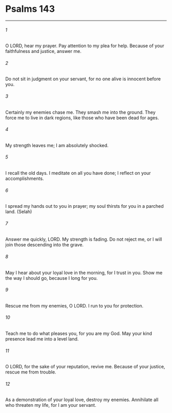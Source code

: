 # Psalms 143
***



###### 1 
O LORD, hear my prayer. Pay attention to my plea for help. Because of your faithfulness and justice, answer me. 

###### 2 
Do not sit in judgment on your servant, for no one alive is innocent before you. 

###### 3 
Certainly my enemies chase me. They smash me into the ground. They force me to live in dark regions, like those who have been dead for ages. 

###### 4 
My strength leaves me; I am absolutely shocked. 

###### 5 
I recall the old days. I meditate on all you have done; I reflect on your accomplishments. 

###### 6 
I spread my hands out to you in prayer; my soul thirsts for you in a parched land. (Selah) 

###### 7 
Answer me quickly, LORD. My strength is fading. Do not reject me, or I will join those descending into the grave. 

###### 8 
May I hear about your loyal love in the morning, for I trust in you. Show me the way I should go, because I long for you. 

###### 9 
Rescue me from my enemies, O LORD. I run to you for protection. 

###### 10 
Teach me to do what pleases you, for you are my God. May your kind presence lead me into a level land. 

###### 11 
O LORD, for the sake of your reputation, revive me. Because of your justice, rescue me from trouble. 

###### 12 
As a demonstration of your loyal love, destroy my enemies. Annihilate all who threaten my life, for I am your servant.
